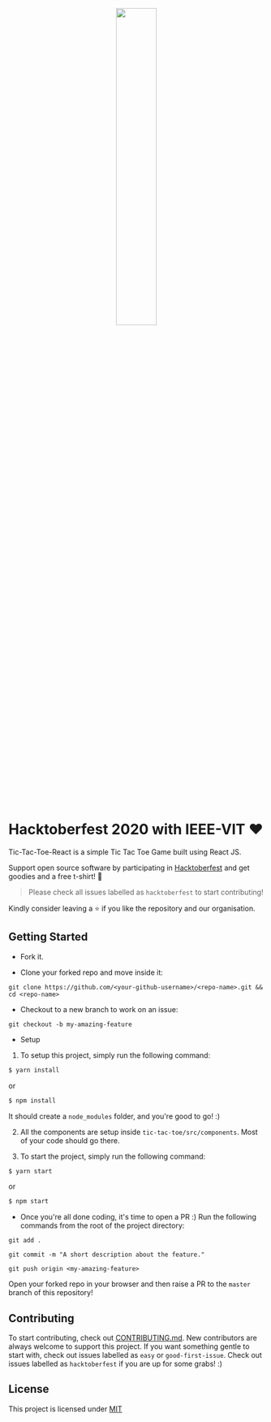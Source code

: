 <p align="center"><img width="40%" src="https://hacktoberfest.digitalocean.com/assets/HF-full-logo-b05d5eb32b3f3ecc9b2240526104cf4da3187b8b61963dd9042fdc2536e4a76c.svg"/></p>

# Hacktoberfest 2020 with IEEE-VIT :heart:

Tic-Tac-Toe-React is a simple Tic Tac Toe Game built using React JS.

Support open source software by participating in [Hacktoberfest](https://hacktoberfest.digitalocean.com) and get goodies and a free t-shirt! :yellow_heart:

> Please check all issues labelled as `hacktoberfest` to start contributing!

Kindly consider leaving a :star: if you like the repository and our organisation.

## Getting Started

-   Fork it.

-   Clone your forked repo and move inside it:

`git clone https://github.com/<your-github-username>/<repo-name>.git && cd <repo-name>`

-   Checkout to a new branch to work on an issue:

`git checkout -b my-amazing-feature`

-   Setup

1. To setup this project, simply run the following command:

```bash
$ yarn install
```

or

```bash
$ npm install
```

It should create a `node_modules` folder, and you're good to go! :)

2. All the components are setup inside `tic-tac-toe/src/components`. Most of your code should go there.

3. To start the project, simply run the following command:

```bash
$ yarn start
```

or

```bash
$ npm start
```

-   Once you're all done coding, it's time to open a PR :)
    Run the following commands from the root of the project directory:

`git add .`

`git commit -m "A short description about the feature."`

`git push origin <my-amazing-feature>`

Open your forked repo in your browser and then raise a PR to the `master` branch of this repository!

## Contributing

To start contributing, check out [CONTRIBUTING.md](https://github.com/r-ush/tic-tac-toe-react/blob/master/CONTRIBUTING.md). New contributors are always welcome to support this project. If you want something gentle to start with, check out issues labelled as `easy` or `good-first-issue`. Check out issues labelled as `hacktoberfest` if you are up for some grabs! :)

## License

This project is licensed under [MIT](https://github.com/r-ush/tic-tac-toe-react/blob/master/LICENSE.md)
